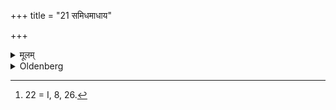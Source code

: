 +++
title = "21 समिधमाधाय"

+++

<details><summary>मूलम्</summary>

समिधमाधाय २१
</details>

<details><summary>Oldenberg</summary>

22 [^fn_983]. He puts a piece of wood on (the fire).

[^fn_983]: 22 = I, 8, 26.
</details>
